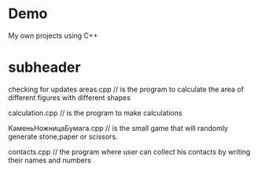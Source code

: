 # Demo
My own projects using C++ 
# subheader
checking for updates
areas.cpp // is the program to calculate the area of different figures with different shapes

calculation.cpp // is the program to make calculations

КаменьНожницаБумага.cpp // is the small game that will randomly generate stone,paper or scissors.

contacts.cpp // the program where user can collect his contacts by writing their names and numbers
